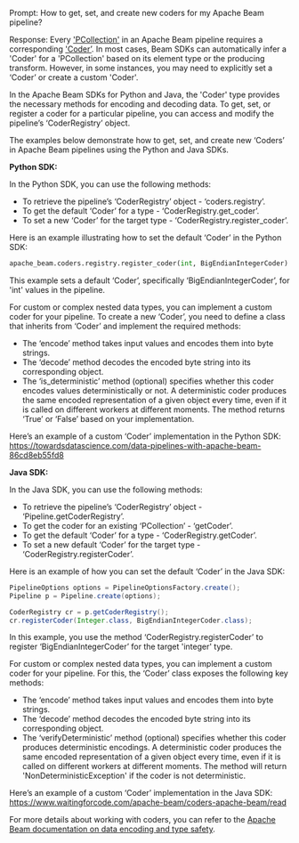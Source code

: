 Prompt: 
How to get, set, and create new coders for my Apache Beam pipeline?

Response: 
Every ['PCollection'](https://beam.apache.org/documentation/basics/#pcollection) in an Apache Beam pipeline requires a corresponding ['Coder’](https://beam.apache.org/documentation/programming-guide/#specifying-coders). In most cases, Beam SDKs can automatically infer a 'Coder' for a 'PCollection' based on its element type or the producing transform. However, in some instances, you may need to explicitly set a ‘Coder’ or create a custom 'Coder'.

In the Apache Beam SDKs for Python and Java, the 'Coder' type provides the necessary methods for encoding and decoding data. To get, set, or register a coder for a particular pipeline, you can access and modify the pipeline’s ‘CoderRegistry’ object.

The examples below demonstrate how to get, set, and create new ‘Coders’ in Apache Beam pipelines using the Python and Java SDKs.

**Python SDK:**

In the Python SDK, you can use the following methods:
* To retrieve the pipeline’s ‘CoderRegistry’ object - ‘coders.registry’.
* To get the default ‘Coder’ for a type - ‘CoderRegistry.get_coder’.
* To set a new ‘Coder’ for the target type - ‘CoderRegistry.register_coder’.

Here is an example illustrating how to set the default ‘Coder’ in the Python SDK:

```python
apache_beam.coders.registry.register_coder(int, BigEndianIntegerCoder)
```

This example sets a default ‘Coder’, specifically ‘BigEndianIntegerCoder’, for 'int' values in the pipeline.

For custom or complex nested data types, you can implement a custom coder for your pipeline. To create a new ‘Coder’, you need to define a class that inherits from ‘Coder’ and implement the required methods: 
* The ‘encode’ method takes input values and encodes them into byte strings.
* The ‘decode’ method decodes the encoded byte string into its corresponding object.
* The ‘is_deterministic’ method (optional) specifies whether this coder encodes values deterministically or not. A deterministic coder produces the same encoded representation of a given object every time, even if it is called on different workers at different moments. The method returns ‘True’ or ‘False’ based on your implementation.

Here’s an example of a custom ‘Coder’ implementation in the Python SDK:
https://towardsdatascience.com/data-pipelines-with-apache-beam-86cd8eb55fd8 

**Java SDK:**

In the Java SDK, you can use the following methods:
* To retrieve the pipeline’s ‘CoderRegistry’ object - ‘Pipeline.getCoderRegistry’. 
* To get the coder for an existing ‘PCollection’ - ‘getCoder’.
* To get the default ‘Coder’ for a type - ‘CoderRegistry.getCoder’.
* To set a new default ‘Coder’ for the target type - ‘CoderRegistry.registerCoder’.

Here is an example of how you can set the default ‘Coder’ in the Java SDK:

```java
PipelineOptions options = PipelineOptionsFactory.create();
Pipeline p = Pipeline.create(options);

CoderRegistry cr = p.getCoderRegistry();
cr.registerCoder(Integer.class, BigEndianIntegerCoder.class);
```
In this example, you use the method ‘CoderRegistry.registerCoder’ to register ‘BigEndianIntegerCoder’ for the target 'integer' type.

For custom or complex nested data types, you can implement a custom coder for your pipeline. For this, the ‘Coder’ class exposes the following key methods: 
* The ‘encode’ method takes input values and encodes them into byte strings.
* The ‘decode’ method decodes the encoded byte string into its corresponding object.
* The ‘verifyDeterministic’ method (optional) specifies whether this coder produces deterministic encodings. A deterministic coder produces the same encoded representation of a given object every time, even if it is called on different workers at different moments. The method will return 'NonDeterministicException' if the coder is not deterministic.

Here’s an example of a custom ‘Coder’ implementation in the Java SDK: 
https://www.waitingforcode.com/apache-beam/coders-apache-beam/read 

For more details about working with coders, you can refer to the [Apache Beam documentation on data encoding and type safety](https://beam.apache.org/documentation/programming-guide/#data-encoding-and-type-safety). 

